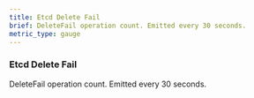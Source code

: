 ```yaml
---
title: Etcd Delete Fail
brief: DeleteFail operation count. Emitted every 30 seconds.
metric_type: gauge
---
```


### Etcd Delete Fail

DeleteFail operation count. Emitted every 30 seconds.
